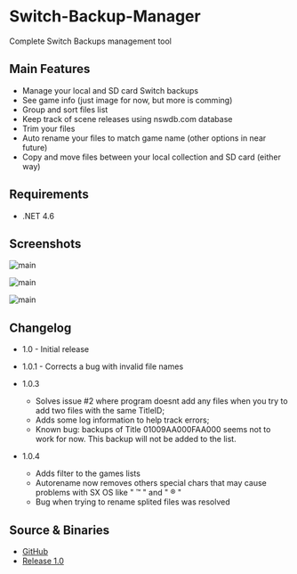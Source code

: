# Switch-Backup-Manager
Complete Switch Backups management tool

## Main Features
* Manage your local and SD card Switch backups
* See game info (just image for now, but more is comming)
* Group and sort files list
* Keep track of scene releases using nswdb.com database
* Trim your files
* Auto rename your files to match game name (other options in near future)
* Copy and move files between your local collection and SD card (either way)

## Requirements
* .NET 4.6

## Screenshots

![main](https://i.imgur.com/7D7MXPK.png)

![main](https://i.imgur.com/5RipVQI.png)

![main](https://i.imgur.com/eHKzI2R.png)

## Changelog
* 1.0 - Initial release
* 1.0.1 - Corrects a bug with invalid file names

* 1.0.3
  - Solves issue #2 where program doesnt add any files when you try to add two files with the same TitleID;
  - Adds some log information to help track errors;
  - Known bug: backups of Title 01009AA000FAA000 seems not to work for now. This backup will not be added to the list.

* 1.0.4
  - Adds filter to the games lists
  - Autorename now removes others special chars that may cause problems with SX OS like " ™ " and " ® "
  - Bug when trying to rename splited files was resolved

## Source & Binaries
* [GitHub](https://github.com/gibaBR/Switch-Backup-Manager/archive/master.zip)
* [Release 1.0](https://github.com/gibaBR/Switch-Backup-Manager/files/2188652/Switch.Backup.Manager.v1.0.zip)


